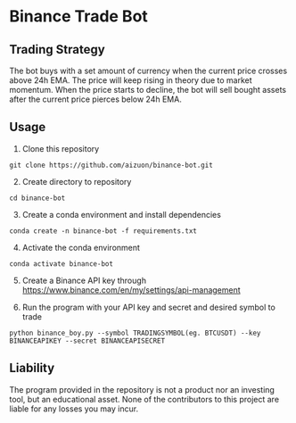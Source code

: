 # Binance Trade Bot

## Trading Strategy

The bot buys with a set amount of currency when the current price crosses above 24h EMA. The price will keep rising in theory due to market momentum. When the price starts to decline, the bot will sell bought assets after the current price pierces below 24h EMA. 

## Usage
1. Clone this repository

```
git clone https://github.com/aizuon/binance-bot.git
```

2. Create directory to repository

```
cd binance-bot
```

3. Create a conda environment and install dependencies

```
conda create -n binance-bot -f requirements.txt
```

4. Activate the conda environment

```
conda activate binance-bot
```

5. Create a Binance API key through https://www.binance.com/en/my/settings/api-management

6. Run the program with your API key and secret and desired symbol to trade

```
python binance_boy.py --symbol TRADINGSYMBOL(eg. BTCUSDT) --key BINANCEAPIKEY --secret BINANCEAPISECRET
```

## Liability

The program provided in the repository is not a product nor an investing tool, but an educational asset. None of the contributors to this project are liable for any losses you may incur. 
